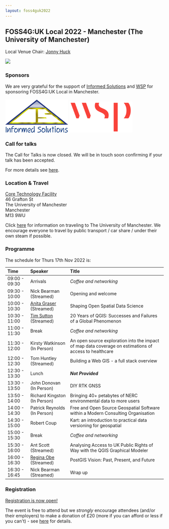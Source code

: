 ```yaml
---
layout: foss4guk2022
---
```


## FOSS4G:UK Local 2022 - Manchester (The University of Manchester)

Local Venue Chair: [Jonny Huck](https://jonnyhuck.co.uk)

<img src="https://www.alliancembs.manchester.ac.uk/media/ambs/content-assets/images/about/banner-about-whitworth-entrance.jpg" width="600">

### Sponsors
We are very grateful for the support of [Informed Solutions](https://www.informed.com/) and [WSP](https://www.wsp.com/en-gb) for sponsoring FOSS4G:UK Local in Manchester.
<br><br>
[<img src="images/informed-solutions.png" width="200" clear="none">](https://www.informed.com/)
[<img src="images/wsp.png" width="200" clear="none">](https://www.wsp.com/en-gb)

### Call for talks

The Call for Talks is now closed. We will be in touch soon confirming if your talk has been accepted. 

For more details see [here](https://uk.osgeo.org/foss4guk2022local/index.html#call-for-talks).

### Location & Travel
[Core Technology Facility](https://www.openstreetmap.org/way/136502890)<br>
46 Grafton St<br>
The University of Manchester<br>
Manchester<br>
M13 9WU<br>

Click [here](https://www.manchester.ac.uk/discover/maps/) for information on traveling to The University of Manchester. We encourage everyone to travel by public transport / car share / under their own steam if possible.

### Programme
The schedule for Thurs 17th Nov 2022 is:

Time | Speaker | Title
:-----|:-----|:-----
09:00 - 09:30 | Arrivals | *Coffee and networking*
09:30 - 10:00 | Nick Bearman (Streamed) | Opening and welcome
10:00 - 10:30 | [Anita Graser](https://anitagraser.com/) (Streamed) | Shaping Open Spatial Data Science
10:30 - 11:00 | [Tim Sutton](https://kartoza.com/the_team/HR-EMP-00002/) (Streamed)| 20 Years of QGIS: Successes and Failures of a Global Phenomenon
11:00 - 11:30 | Break | *Coffee and networking*
11:30 - 12:00 | Kirsty Watkinson (In Person) | An open source exploration into the impact of map data coverage on estimations of access to healthcare
12:00 - 12:30 | Tom Huntley (Streamed) | Building a Web GIS - a full stack overview
12:30 - 13:30 | Lunch | ***Not Provided***
13:30 - 13:50 | John Donovan (In Person) | DIY RTK GNSS
13:50 - 14:00 | Richard Kingston (In Person) | Bringing 40+ petabytes of NERC environmental data to more users
14:00 - 14:30 | Patrick Reynolds (In Person) | Free and Open Source Geospatial Software within a Modern Consulting Organisation
14:30 - 15:00 | Robert Coup | Kart: an introduction to practical data versioning for geospatial
15:00 - 15:30 | Break | *Coffee and networking*
15:30 - 16:00 | Ant Scott (Streamed) |	Analysing Access to UK Public Rights of Way with the QGIS Graphical Modeler
16:00 - 16:30 | [Regina Obe](https://twitter.com/reginaobe) (Streamed)|  PostGIS Vision: Past, Present, and Future
16:30 - 16:45 | Nick Bearman (Streamed) | Wrap up

### Registration

[Registration is now open!](https://www.eventbrite.co.uk/e/foss4g-uk-local-2022-tickets-405826868087)

The event is free to attend but we *strongly* encourage attendees (and/or their employers) to make a donation of £20 (more if you can afford or less if you can't) - see [here](https://uk.osgeo.org/foss4guk2022local/index.html#registration) for details.
